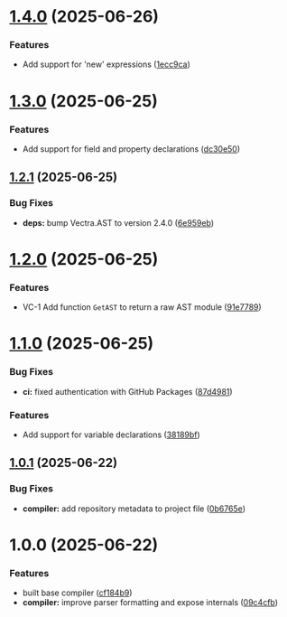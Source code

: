 # [1.4.0](https://github.com/DuncanMcPherson/vectra-compiler/compare/v1.3.0...v1.4.0) (2025-06-26)


### Features

* Add support for 'new' expressions ([1ecc9ca](https://github.com/DuncanMcPherson/vectra-compiler/commit/1ecc9ca089c1e76dad0a38d483dc047ea40a04da))

# [1.3.0](https://github.com/DuncanMcPherson/vectra-compiler/compare/v1.2.1...v1.3.0) (2025-06-25)


### Features

* Add support for field and property declarations ([dc30e50](https://github.com/DuncanMcPherson/vectra-compiler/commit/dc30e50a5fc22381349a8246a1eb582b103e6335))

## [1.2.1](https://github.com/DuncanMcPherson/vectra-compiler/compare/v1.2.0...v1.2.1) (2025-06-25)


### Bug Fixes

* **deps:** bump Vectra.AST to version 2.4.0 ([6e959eb](https://github.com/DuncanMcPherson/vectra-compiler/commit/6e959eb40a7756f6fa0f0a5fc1fd1bd15d68ec9f))

# [1.2.0](https://github.com/DuncanMcPherson/vectra-compiler/compare/v1.1.0...v1.2.0) (2025-06-25)


### Features

* VC-1 Add function `GetAST` to return a raw AST module ([91e7789](https://github.com/DuncanMcPherson/vectra-compiler/commit/91e7789c101eb868844fd009b139186a77a5a672))

# [1.1.0](https://github.com/DuncanMcPherson/vectra-compiler/compare/v1.0.1...v1.1.0) (2025-06-25)


### Bug Fixes

* **ci:** fixed authentication with GitHub Packages ([87d4981](https://github.com/DuncanMcPherson/vectra-compiler/commit/87d4981965a4b59143b27414421240a9c02c9204))


### Features

* Add support for variable declarations ([38189bf](https://github.com/DuncanMcPherson/vectra-compiler/commit/38189bf1588bed4610304aaebe904bec0205c328))

## [1.0.1](https://github.com/DuncanMcPherson/vectra-compiler/compare/v1.0.0...v1.0.1) (2025-06-22)


### Bug Fixes

* **compiler:** add repository metadata to project file ([0b6765e](https://github.com/DuncanMcPherson/vectra-compiler/commit/0b6765eedc1632a28c0274a5526831d02f1212c1))

# 1.0.0 (2025-06-22)


### Features

* built base compiler ([cf184b9](https://github.com/DuncanMcPherson/vectra-compiler/commit/cf184b9658e27b75abaf64d4f62f65624c0cae28))
* **compiler:** improve parser formatting and expose internals ([09c4cfb](https://github.com/DuncanMcPherson/vectra-compiler/commit/09c4cfbc396b90f725011ebdf3f9a5faa95ac9ea))
